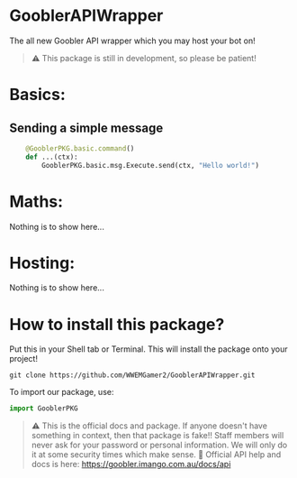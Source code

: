 # GooblerAPIWrapper
The all new Goobler API wrapper which you may host your bot on! 

> ⚠️ This package is still in development, so please be patient!

# Basics:

## Sending a simple message
```py
    @GooblerPKG.basic.command()
    def ...(ctx):
        GooblerPKG.basic.msg.Execute.send(ctx, "Hello world!")
```

# Maths:

Nothing is to show here...

# Hosting:

Nothing is to show here...

# How to install this package?

Put this in your Shell tab or Terminal. This will install the package onto your project!
```
git clone https://github.com/WWEMGamer2/GooblerAPIWrapper.git
```
To import our package, use:
```py
import GooblerPKG
```

> :warning: This is the official docs and package. If anyone doesn't have something in context, then that package is fake!! Staff members will never ask for your password or personal information. We will only do it at some security times which make sense.
> :dango: Official API help and docs is here: https://goobler.imango.com.au/docs/api
